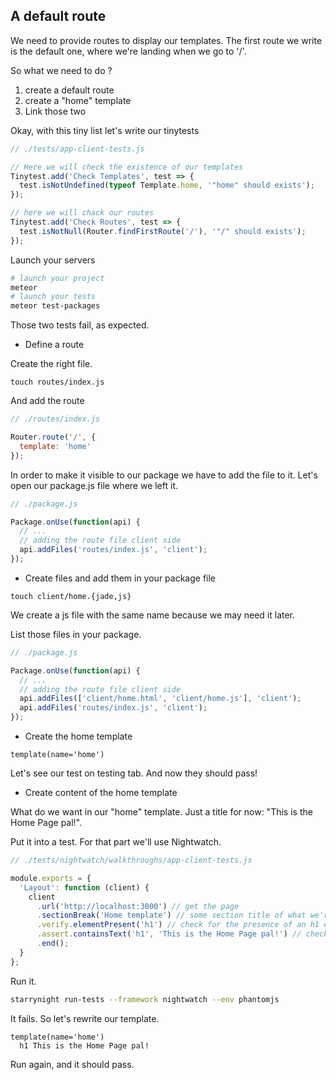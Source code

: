 A default route
--------------

We need to provide routes to display our templates. 
The first route we write is the default one, where we're landing when we go to '/'.

So what we need to do ?
  1. create a default route
  2. create a "home" template 
  3. Link those two

Okay, with this tiny list let's write our tinytests

```js
// ./tests/app-client-tests.js

// Here we will check the existence of our templates
Tinytest.add('Check Templates', test => {
  test.isNotUndefined(typeof Template.home, '"home" should exists');
});

// here we will chack our routes
Tinytest.add('Check Routes', test => {
  test.isNotNull(Router.findFirstRoute('/'), '"/" should exists');
});
```

Launch your servers
```bash
# launch your project
meteor
# launch your tests
meteor test-packages
```

Those two tests fail, as expected.

* Define a route

Create the right file.
```shell
touch routes/index.js
```
And add the route
```js
// ./routes/index.js

Router.route('/', {
  template: 'home'
});
```

In order to make it visible to our package we have to add the file to it.
Let's open our package.js file where we left it.

```js
// ./package.js

Package.onUse(function(api) {
  // ...
  // adding the route file client side
  api.addFiles('routes/index.js', 'client');
});

````

* Create files and add them in your package file

```shell
touch client/home.{jade,js}
```

We create a js file with the same name because we may need it later.

List those files in your package.

```js
// ./package.js

Package.onUse(function(api) {
  // ...
  // adding the route file client side
  api.addFiles(['client/home.html', 'client/home.js'], 'client');
  api.addFiles('routes/index.js', 'client');
});

````
* Create the home template

```jade
template(name='home')
```

Let's see our test on testing tab.
And now they should pass!


* Create content of the home template

What do we want in our "home" template.
Just a title for now: "This is the Home Page pal!".

Put it into a test.
For that part we'll use Nightwatch.

```js
// ./tests/nightwatch/walkthroughs/app-client-tests.js

module.exports = {
  'Layout': function (client) {
    client
      .url('http://localhost:3000') // get the page
      .sectionBreak('Home template') // some section title of what we're testing
      .verify.elementPresent('h1') // check for the presence of an h1 element
      .assert.containsText('h1', 'This is the Home Page pal!') // check its content
      .end();
  }
};

``` 

Run it.
```bash
starrynight run-tests --framework nightwatch --env phantomjs
```

It fails. So let's rewrite our template.

```jade
template(name='home')
  h1 This is the Home Page pal!
```


Run again, and it should pass.


